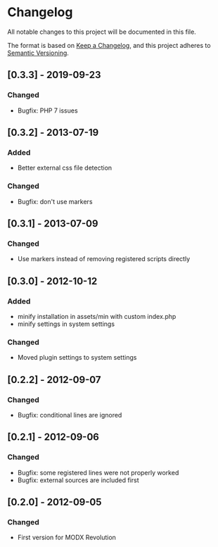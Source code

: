 # Changelog
All notable changes to this project will be documented in this file.

The format is based on [Keep a Changelog](https://keepachangelog.com/en/1.0.0/),
and this project adheres to [Semantic Versioning](https://semver.org/spec/v2.0.0.html).

## [0.3.3] - 2019-09-23
### Changed
- Bugfix: PHP 7 issues

## [0.3.2] - 2013-07-19
### Added
- Better external css file detection
### Changed
- Bugfix: don't use markers

## [0.3.1] - 2013-07-09 
### Changed
- Use markers instead of removing registered scripts directly

## [0.3.0] - 2012-10-12
### Added
- minify installation in assets/min with custom index.php
- minify settings in system settings
### Changed
- Moved plugin settings to system settings

## [0.2.2] - 2012-09-07 
### Changed
- Bugfix: conditional lines are ignored 

## [0.2.1] - 2012-09-06  
### Changed
- Bugfix: some registered lines were not properly worked
- Bugfix: external sources are included first 

## [0.2.0] - 2012-09-05 
### Changed
- First version for MODX Revolution
